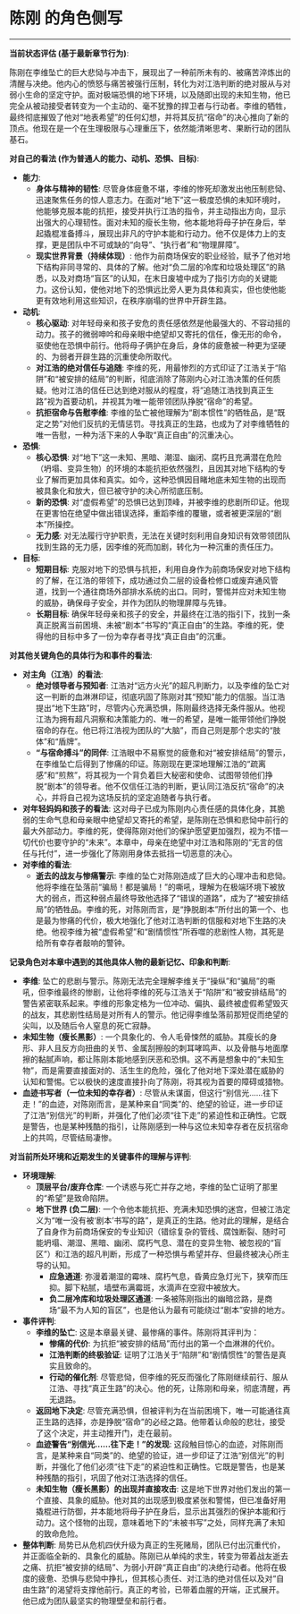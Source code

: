 # 陈刚 的角色侧写

---

**当前状态评估 (基于最新章节行为)**:

陈刚在李维坠亡的巨大悲恸与冲击下，展现出了一种前所未有的、被痛苦淬炼出的清醒与决绝。他内心的愤怒与痛苦被强行压制，转化为对江浩判断的绝对服从与对弱小生命的坚定守护。面对极端恐惧的地下环境，以及随即出现的未知生物，他已完全从被动接受者转变为一个主动的、毫不犹豫的捍卫者与行动者。李维的牺牲，最终彻底摧毁了他对“地表希望”的任何幻想，并将其反抗“宿命”的决心推向了新的顶点。他现在是一个在生理极限与心理重压下，依然能清晰思考、果断行动的团队基石。

**对自己的看法 (作为普通人的能力、动机、恐惧、目标)**:

*   **能力**:
    *   **身体与精神的韧性**: 尽管身体疲惫不堪，李维的惨死却激发出他压制悲恸、迅速聚焦任务的惊人意志力。在面对“地下”这一极度恐惧的未知环境时，他能够克服本能的抗拒，接受并执行江浩的指令，并主动指出方向，显示出强大的心理韧性。面对未知的瘦长生物，他本能地将母子护在身后，举起撬棍准备搏斗，展现出非凡的守护本能和行动力。他不仅是体力上的支撑，更是团队中不可或缺的“向导”、“执行者”和“物理屏障”。
    *   **现实世界背景（持续体现）**: 他作为前商场保安的职业经验，赋予了他对地下结构非同寻常的、具体的了解。他对“负二层的冷库和垃圾处理区”的熟悉，以及对商场“盲区”的认知，在末日废墟中成为了指引方向的关键能力。这份认知，使他对地下的恐惧远比旁人更为具体和真实，但也使他能更有效地利用这些知识，在秩序崩塌的世界中开辟生路。
*   **动机**:
    *   **核心驱动**: 对年轻母亲和孩子安危的责任感依然是他最强大的、不容动摇的动力。孩子的微弱呻吟和母亲眼中绝望却又寄托的信任，像无形的命令，驱使他在恐惧中前行。他将母子俩护在身后，身体的疲惫被一种更为坚硬的、为弱者开辟生路的沉重使命所取代。
    *   **对江浩的绝对信任与追随**: 李维的死，用最惨烈的方式印证了江浩关于“陷阱”和“被安排的结局”的判断，彻底消除了陈刚内心对江浩决策的任何质疑。他对江浩的信任已达到绝对服从的程度，将“追随江浩找到真正生路”视为首要动机，并视其为唯一能带领团队挣脱“宿命”的希望。
    *   **抗拒宿命与告慰李维**: 李维的坠亡被他理解为“剧本惯性”的牺牲品，是“既定之势”对他们反抗的无情惩罚。寻找真正的生路，也成为了对李维牺牲的唯一告慰，一种为活下来的人争取“真正自由”的沉重决心。
*   **恐惧**:
    *   **核心恐惧**: 对“地下”这一未知、黑暗、潮湿、幽闭、腐朽且充满潜在危险（坍塌、变异生物）的环境的本能抗拒依然强烈，且因其对地下结构的专业了解而更加具体和真实。如今，这种恐惧因目睹地底未知生物的出现而被具象化和放大，但已被守护的决心所彻底压制。
    *   **新的恐惧**: 对“虚假希望”的恐惧已达到顶峰，并被李维的悲剧所印证。他现在更害怕在绝望中做出错误选择，重蹈李维的覆辙，或者被更深层的“剧本”所操控。
    *   **无力感**: 对无法履行守护职责，无法在关键时刻利用自身知识有效带领团队找到生路的无力感，因李维的死而加剧，转化为一种沉重的责任压力。
*   **目标**:
    *   **短期目标**: 克服对地下的恐惧与抗拒，利用自身作为前商场保安对地下结构的了解，在江浩的带领下，成功通过负二层的设备检修口或废弃通风管道，找到一个通往商场外部排水系统的出口。同时，警惕并应对未知生物的威胁，确保母子安全，并作为团队的物理屏障与先锋。
    *   **长期目标**: 确保年轻母亲和孩子的安全，并最终在江浩的指引下，找到一条真正脱离当前困境、未被“剧本”书写的“真正自由”的生路。李维的死，使得他的目标中多了一份为幸存者寻找“真正自由”的沉重。

**对其他关键角色的具体行为和事件的看法**:

*   **对主角（江浩）的看法**:
    *   **绝对领导者与预知者**: 江浩对“远方火光”的超凡判断力，以及李维的坠亡对这一判断的血淋淋印证，彻底巩固了陈刚对其“预知”能力的信服。当江浩提出“地下生路”时，尽管内心充满恐惧，陈刚最终选择无条件服从。他视江浩为拥有超凡洞察和决策能力的、唯一的希望，是唯一能带领他们挣脱宿命的存在。他已将江浩视为团队的“大脑”，而自己则是那个忠实的“肢体”和“盾牌”。
    *   **“与宿命搏斗”的同伴**: 江浩眼中不易察觉的疲惫和对“被安排结局”的警示，在李维坠亡后得到了惨痛的印证。陈刚现在更深地理解江浩的“疏离感”和“煎熬”，将其视为一个背负着巨大秘密和使命、试图带领他们挣脱“剧本”的领导者。他不仅信任江浩的判断，更认同江浩反抗“宿命”的决心，并将自己视为这场反抗的坚定追随者与执行者。
*   **对年轻妈妈和孩子的看法**: 这对母子已成为陈刚内心责任感的具体化身，其脆弱的生命气息和母亲眼中绝望却又寄托的希望，是陈刚在恐惧和悲恸中前行的最大外部动力。李维的死，使得陈刚对他们的保护愿望更加强烈，视为不惜一切代价也要守护的“未来”。本章中，母亲在绝望中对江浩和陈刚的“无言的信任与托付”，进一步强化了陈刚用身体去抵挡一切恶意的决心。
*   **对李维的看法**:
    *   **逝去的战友与惨痛警示**: 李维的坠亡对陈刚造成了巨大的心理冲击和悲恸。他将李维在坠落前“骗局！都是骗局！”的嘶吼，理解为在极端环境下被放大的弱点，而这种弱点最终导致他选择了“错误的道路”，成为了“被安排结局”的牺牲品。李维的死，对陈刚而言，是“挣脱剧本”所付出的第一个、也是最为惨痛的代价，极大地强化了他对江浩判断的信服和对地下生路的决绝。他视李维为被“虚假希望”和“剧情惯性”所吞噬的悲剧性人物，其死是给所有幸存者敲响的警钟。

**记录角色对本章中遇到的其他具体人物的最新记忆、印象和判断**:

*   **李维**: 坠亡的悲剧与警示。陈刚无法完全理解李维关于“操纵”和“骗局”的嘶吼，但李维最终的惨剧，让他将李维的死与江浩关于“陷阱”和“被安排结局”的警告紧密联系起来。李维的形象定格为一位冲动、偏执、最终被虚假希望毁灭的战友，其悲剧性结局是对所有人的警示。他记得李维坠落前那短促而绝望的尖叫，以及随后令人窒息的死亡寂静。
*   **未知生物（瘦长黑影）**: 一个具象化的、令人毛骨悚然的威胁。其瘦长的身形、非人且反方向扭曲的关节、金属刮擦般的刺耳哮鸣声、以及骨骼与地面摩擦的黏腻声响，都让陈刚本能地感到厌恶和恐惧。这不再是想象中的“未知生物”，而是需要直接面对的、活生生的危险，强化了他对地下深处潜在威胁的认知和警惕。它以极快的速度直接扑向了陈刚，将其视为首要的障碍或猎物。
*   **血迹书写者（一位未知的幸存者）**: 尽管从未谋面，但这行“别信光……往下走！”的血迹，对陈刚而言，是某种来自“同类”的、绝望的验证，进一步印证了江浩“别信光”的判断，并强化了他们必须“往下走”的紧迫性和正确性。它既是警告，也是某种残酷的指引，让陈刚感到一种与这位未知幸存者在反抗宿命上的共鸣，尽管结局凄惨。

**对当前所处环境和近期发生的关键事件的理解与评判**:

*   **环境理解**:
    *   **顶层平台/废弃仓库**: 一个诱惑与死亡并存之地，李维的坠亡证明了那里的“希望”是致命陷阱。
    *   **地下世界 (负二层)**: 一个令他本能抗拒、充满未知恐惧的迷宫，但被江浩定义为“唯一没有被‘剧本’书写的路”，是真正的生路。他对此的理解，是结合了自身作为前商场保安的专业知识（错综复杂的管线、腐蚀断裂、随时可能坍塌、潮湿、黑暗、幽闭、腐朽气息、潜在的变异生物、被忽视的“盲区”）和江浩的超凡判断，形成了一种恐惧与希望并存、但最终被决心所主导的认知。
        *   **应急通道**: 弥漫着潮湿的霉味、腐朽气息，昏黄应急灯光下，狭窄而压抑。脚下粘腻，墙壁布满霉斑，水滴声在空寂中被放大。
        *   **负二层冷库和垃圾处理区通道**: 一条被陈刚指出的幽暗岔路，是商场“最不为人知的盲区”，也是他认为最有可能绕过“剧本”安排的地方。
*   **事件评判**:
    *   **李维的坠亡**: 这是本章最关键、最惨痛的事件。陈刚将其评判为：
        *   **惨痛的代价**: 为抗拒“被安排的结局”而付出的第一个血淋淋的代价。
        *   **江浩判断的终极验证**: 证明了江浩关于“陷阱”和“剧情惯性”的警告是真实且致命的。
        *   **行动的催化剂**: 尽管悲恸，但李维的死反而强化了陈刚继续前行、服从江浩、寻找“真正生路”的决心。他的死，让陈刚和母亲，彻底清醒，再无退路。
    *   **返回地下决定**: 尽管充满恐惧，但被评判为在当前困境下，唯一可能通往真正生路的选择，亦是挣脱“宿命”的必经之路。他带着认命般的悲壮，接受了这个决定，并主动推开门，走在最前。
    *   **血迹警告“别信光……往下走！”的发现**: 这段触目惊心的血迹，对陈刚而言，是某种来自“同类”的、绝望的验证，进一步印证了江浩“别信光”的判断，并强化了他们必须“往下走”的紧迫性和正确性。它既是警告，也是某种残酷的指引，巩固了他对江浩选择的信任。
    *   **未知生物（瘦长黑影）的出现并直接攻击**: 这是地下世界对他们发出的第一个直接、具象的威胁。他对其的出现感到极度紧张和警惕，但已准备好用撬棍进行防御，并本能地将母子护在身后，显示出其强烈的保护本能和行动力。这个怪物的出现，意味着地下的“未被书写”之处，同样充满了未知的致命危险。
*   **整体判断**: 局势已从危机四伏升级为真正的生死赌局，团队已付出沉重代价，并正面临全新的、具象化的威胁。陈刚已从单纯的求生，转变为带着战友逝去之痛、抗拒“被安排的结局”、为弱小开辟“真正自由”的决绝行动者。他将在极度的疲惫、恐惧与悲恸中挣扎，但其核心责任、对江浩的绝对信任以及对“自由生路”的渴望将支撑他前行。真正的考验，已带着血腥的开端，正式展开。他已成为团队最坚实的物理壁垒和前行者。